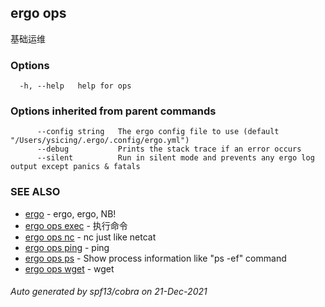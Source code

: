 ## ergo ops

基础运维

### Options

```
  -h, --help   help for ops
```

### Options inherited from parent commands

```
      --config string   The ergo config file to use (default "/Users/ysicing/.ergo/.config/ergo.yml")
      --debug           Prints the stack trace if an error occurs
      --silent          Run in silent mode and prevents any ergo log output except panics & fatals
```

### SEE ALSO

* [ergo](ergo.md)	 - ergo, ergo, NB!
* [ergo ops exec](ergo_ops_exec.md)	 - 执行命令
* [ergo ops nc](ergo_ops_nc.md)	 - nc just like netcat
* [ergo ops ping](ergo_ops_ping.md)	 - ping
* [ergo ops ps](ergo_ops_ps.md)	 - Show process information like "ps -ef" command
* [ergo ops wget](ergo_ops_wget.md)	 - wget

###### Auto generated by spf13/cobra on 21-Dec-2021
